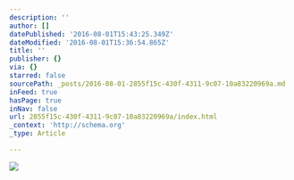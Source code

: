 ```yaml
---
description: ''
author: []
datePublished: '2016-08-01T15:43:25.349Z'
dateModified: '2016-08-01T15:36:54.865Z'
title: ''
publisher: {}
via: {}
starred: false
sourcePath: _posts/2016-08-01-2855f15c-430f-4311-9c07-10a83220969a.md
inFeed: true
hasPage: true
inNav: false
url: 2855f15c-430f-4311-9c07-10a83220969a/index.html
_context: 'http://schema.org'
_type: Article

---
```

![](https://the-grid-user-content.s3-us-west-2.amazonaws.com/31712c9a-b003-4693-9614-602ad9347c4e.jpg)